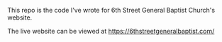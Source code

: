 This repo is the code I've wrote for 6th Street General Baptist Church's website.

The live website can be viewed at https://6thstreetgeneralbaptist.com/
